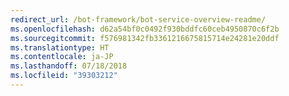 ```yaml
---
redirect_url: /bot-framework/bot-service-overview-readme/
ms.openlocfilehash: d62a54bf0c0492f930bddfc60ceb4950870c6f2b
ms.sourcegitcommit: f576981342fb3361216675815714e24281e20ddf
ms.translationtype: HT
ms.contentlocale: ja-JP
ms.lasthandoff: 07/18/2018
ms.locfileid: "39303212"
---
```


